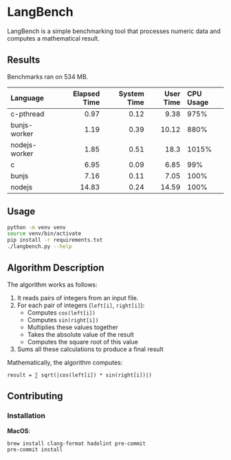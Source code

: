# LangBench

LangBench is a simple benchmarking tool that processes numeric data and computes a mathematical result.

## Results

Benchmarks ran on 534 MB.

| Language      |   Elapsed Time |   System Time |   User Time | CPU Usage   |
|:--------------|---------------:|--------------:|------------:|:------------|
| c-pthread     |           0.97 |          0.12 |        9.38 | 975%        |
| bunjs-worker  |           1.19 |          0.39 |       10.12 | 880%        |
| nodejs-worker |           1.85 |          0.51 |       18.3  | 1015%       |
| c             |           6.95 |          0.09 |        6.85 | 99%         |
| bunjs         |           7.16 |          0.11 |        7.05 | 100%        |
| nodejs        |          14.83 |          0.24 |       14.59 | 100%        |

## Usage

```bash
python -m venv venv
source venv/bin/activate
pip install -r requirements.txt
./langbench.py --help
```

## Algorithm Description

The algorithm works as follows:

1. It reads pairs of integers from an input file.
2. For each pair of integers (`left[i]`, `right[i]`):
   - Computes `cos(left[i])`
   - Computes `sin(right[i])`
   - Multiplies these values together
   - Takes the absolute value of the result
   - Computes the square root of this value
3. Sums all these calculations to produce a final result

Mathematically, the algorithm computes:

```
result = ∑ sqrt(|cos(left[i]) * sin(right[i])|)
```

## Contributing

### Installation

**MacOS**:

```bash
brew install clang-format hadolint pre-commit
pre-commit install
```
